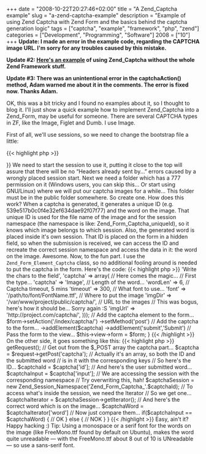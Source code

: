 +++
date = "2008-10-22T20:27:46+02:00"
title = "A Zend_Captcha example"
slug = "a-zend-captcha-example"
description = "Example of using Zend Captcha with Zend Form and the basics behind the captcha generation logic"
tags = ["captcha", "example", "framework", "php", "zend"]
categories = ["Development", "Programming", "Software"]
2008 = ["10"]
+++
<strong>Update: I made an error in the example code, regarding the CAPTCHA image URL. I'm sorry for any troubles caused by this mistake.</strong>

<strong>Update #2: <a href="http://sankhomallik.com/2008/12/17/tutorial-using-zend_captcha_image/">Here's an example</a> of using Zend_Captcha without the whole Zend Framework stuff.</strong>

<strong>Update #3: There was an unintentional error in the captchaAction() method, Adam warned me about it in the comments. The error is fixed now. Thanks Adam.</strong>

OK, this was a bit tricky and I found no examples about it, so I thought to blog it. I'll just show a quick example how to implement Zend_Captcha into a Zend_Form, may be useful for someone. There are several CAPTCHA types in ZF, like the Image, Figlet and Dumb. I use Image.

First of all, we'll use sessions, so we need to change the bootstrap file a little:

{{< highlight php >}}
<?php
// Put this line somewhere after the Zend_Loader::registerAutoload(); line
Zend_Session::start();
{{< /highlight >}}

We need to start the session to use it, putting it close to the top will assure that there will be no &#147;Headers already sent by...&#148; errors caused by a wrongly placed session start.

Next we need a folder which has a 777 permission on it (Windows users, you can skip this... Or start using GNU/Linux) where we will put our captcha images for a while... This folder must be in the public folder somewhere. So create one.

How does this work? When a captcha is generated, it generates a unique ID (e.g. 539e517b0c0f4e32ef634dae92f07f77) and the word on the image. That unique ID is used for the file name of the image and for the session namespace (the namespace is like: Zend_Form_Captcha_uniqueId), so it knows which image belongs to which session. Also, the generated word is placed inside it's own session. That ID is placed on the form in a hidden field, so when the submission is received, we can access the ID and recreate the correct session namespace and access the data in it: the word on the image.

Awesome. Now, to the fun part. I use the <code>Zend_Form_Element_Captcha</code> class, so no additional fooling around is needed to put the captcha in the form. Here's the code:

{{< highlight php >}}
<?php
public function indexAction()
{
// Our form object...
$form = new Zend_Form();
// And here's our captcha object...
$captcha = new Zend_Form_Element_Captcha(
        'captcha', // This is the name of the input field
        array('label' => 'Write the chars to the field',
        'captcha' => array( // Here comes the magic...
        // First the type...
        'captcha' => 'Image',
        // Length of the word...
        'wordLen' => 6,
        // Captcha timeout, 5 mins
        'timeout' => 300,
        // What font to use...
        'font' => '/path/to/font/FontName.ttf',
        // Where to put the image
        'imgDir' => '/var/www/project/public/captcha/',
        // URL to the images
        // This was bogus, here's how it should be... Sorry again :S
        'imgUrl' => 'http://project.com/captcha/',
)));
// Add the captcha element to the form...
$form->setAction('/index/captcha/')
        ->setMethod('post')
        // Add the captcha to the form...
        ->addElement($captcha)
        ->addElement('submit','Submit')
// Pass the form to the view...
$this->view->form = $form;
}
{{< /highlight >}}

On the other side, it goes something like this:

{{< highlight php >}}
<?php
public function captchaAction()
{
  $request = $this->getRequest();
  // Get out from the $_POST array the captcha part...
  $captcha = $request->getPost('captcha');
  // Actually it's an array, so both the ID and the submitted word
  // is in it with the corresponding keys
  // So here's the ID...
  $captchaId = $captcha['id'];
  // And here's the user submitted word...
  $captchaInput = $captcha['input'];
  // We are accessing the session with the corresponding namespace
  // Try overwriting this, hah!
  $captchaSession = new Zend_Session_Namespace('Zend_Form_Captcha_'.$captchaId);
  // To access what's inside the session, we need the Iterator
  // So we get one...
  $captchaIterator = $captchaSession->getIterator();
  // And here's the correct word which is on the image...

  $captchaWord = $captchaIterator['word']
  // Now just compare them...
  if($captchaInput == $captchaWord)
  {
  // OK
  }
  else
  {
  // NOK
  }
}
{{< /highlight >}}

Easy, ain't it?

Happy hacking :)

Tip: Using a monospace or a serif font for the words on the image (like FreeMono.ttf found by default on Ubuntu), makes the word quite unreadable &#151; with the FreeMono.ttf about 8 out of 10 is UNreadable &#151; so use a sans-serif font.
